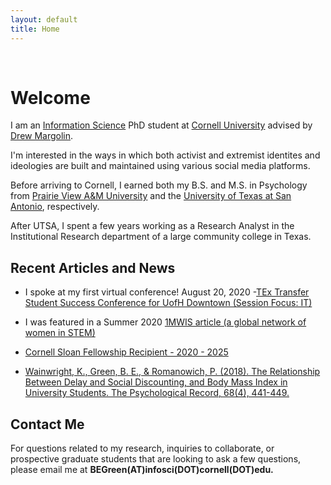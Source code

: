 ```yaml
---
layout: default
title: Home
---
```


<br>

# Welcome


I am an [Information Science](http://infosci.cornell.edu/) PhD student at [Cornell University](https://www.cornell.edu/) advised by [Drew Margolin](https://www.communication.cals.cornell.edu/people/drew-margolin/).

I'm interested in the ways in which both activist and extremist identites and ideologies are built and maintained using various social media platforms. 

Before arriving to Cornell, I earned both my B.S. and M.S. in Psychology from [Prairie View A&M University](https://www.pvamu.edu/cojjp/departments/psychology/) and the [University of Texas at San Antonio](https://hcap.utsa.edu/psychology/), respectively. 

After UTSA, I spent a few years working as a Research Analyst in the Institutional Research department of a large community college in Texas. 





## Recent Articles and News

* I spoke at my first virtual conference! August 20, 2020 -[TEx Transfer Student Success Conference for UofH Downtown (Session Focus: IT)](https://www.uhd.edu/transferstudents/accelerated-transfer-academy/Pages/default.aspx)

* I was featured in a Summer 2020 [1MWIS article (a global network of women in STEM)](https://www.1mwis.com/profiles/breanna-green)

* [Cornell Sloan Fellowship Recipient - 2020 - 2025](https://www.engineering.cornell.edu/engdiversity/current-students/graduate-students/diversity-fellowship-programs)

* [Wainwright, K., Green, B. E., & Romanowich, P. (2018). The Relationship Between Delay and Social Discounting, and Body Mass Index in    University Students. The Psychological Record, 68(4), 441-449.](https://www.researchgate.net/publication/325241458_The_Relationship_Between_Delay_and_Social_Discounting_and_Body_Mass_Index_in_University_Students)


## Contact Me
For questions related to my research, inquiries to collaborate, or prospective graduate students that are looking to ask a few questions, please email me at __BEGreen(AT)infosci(DOT)cornell(DOT)edu.__
